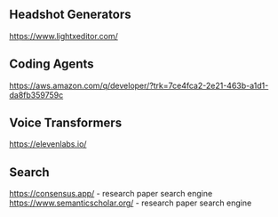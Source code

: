 ## Headshot Generators
https://www.lightxeditor.com/

## Coding Agents
https://aws.amazon.com/q/developer/?trk=7ce4fca2-2e21-463b-a1d1-da8fb359759c

## Voice Transformers
https://elevenlabs.io/

## Search
https://consensus.app/ - research paper search engine
https://www.semanticscholar.org/ - research paper search engine